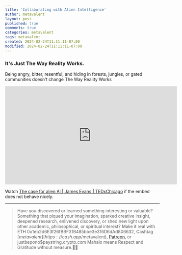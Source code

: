 ```yaml
---
title: 'Collaborating with Alien Intelligence'
author: metavalent
layout: post
published: true
comments: true
categories: metavalent
tags: metavalent
created: 2024-02-24T11:11:11-07:00
modified: 2024-02-24T11:11:11-07:00
---
```


### It's Just The Way Reality Works.

Being angry, bitter, resentful, and hiding in forests, jungles, or gated communities doesn't change The Way Reality Works
<!-- YouTube player -->
<iframe id="ytplayer" type="text/html" class="center" width="560" height="320" src="https://www.youtube.com/embed/87zET-4IQws" frameborder="0"></iframe>

Watch [The case for alien AI \| James Evans \| TEDxChicago](https://youtu.be/87zET-4IQws) if the embed does not behave nicely.

---
> Have you discovered or learned something interesting or valuable? Something that piqued your imagination, sparked creative insight, deepened research, enlivened discovery, or shed new light upon other academic, philosophical, or spiritual interest? Make it real with ETH 0x1eb2d6E3f26fBBF31B485bbe3e316D6dAd806632, Cashtag [$metavalent](https://cash.app/$metavalent), [Patreon](https://patreon.com/metavalent), or justbepono$paystring.crypto.com Mahalo means Respect and Gratitude without measure.🙏🏼
